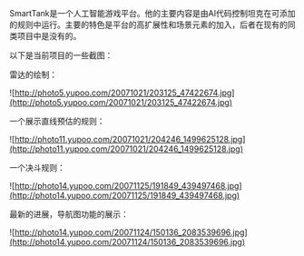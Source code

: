 SmartTank是一个人工智能游戏平台。他的主要内容是由AI代码控制坦克在可添加的规则中运行。主要的特色是平台的高扩展性和场景元素的加入，后者在现有的同类项目中是没有的。

以下是当前项目的一些截图：

雷达的绘制：

![http://photo5.yupoo.com/20071021/203125_47422674.jpg](http://photo5.yupoo.com/20071021/203125_47422674.jpg)

一个展示直线预估的规则：

![http://photo11.yupoo.com/20071021/204246_1499625128.jpg](http://photo11.yupoo.com/20071021/204246_1499625128.jpg)

一个决斗规则：

![http://photo14.yupoo.com/20071125/191849_439497468.jpg](http://photo14.yupoo.com/20071125/191849_439497468.jpg)

最新的进展，导航图功能的展示：

![http://photo14.yupoo.com/20071124/150136_2083539696.jpg](http://photo14.yupoo.com/20071124/150136_2083539696.jpg)